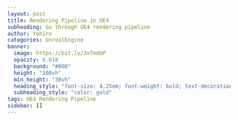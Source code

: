 ```yaml
---
layout: post
title: Rendering Pipeline in UE4
subheading: Go through UE4 rendering pipeline
author: Yohiro
categories: UnrealEngine
banner:
  image: https://bit.ly/3xTmdUP
  opacity: 0.618
  background: "#000"
  height: "100vh"
  min_height: "38vh"
  heading_style: "font-size: 4.25em; font-weight: bold; text-decoration: underline"
  subheading_style: "color: gold"
tags: UE4 Rendering Pipeline
sidebar: []
---
```


